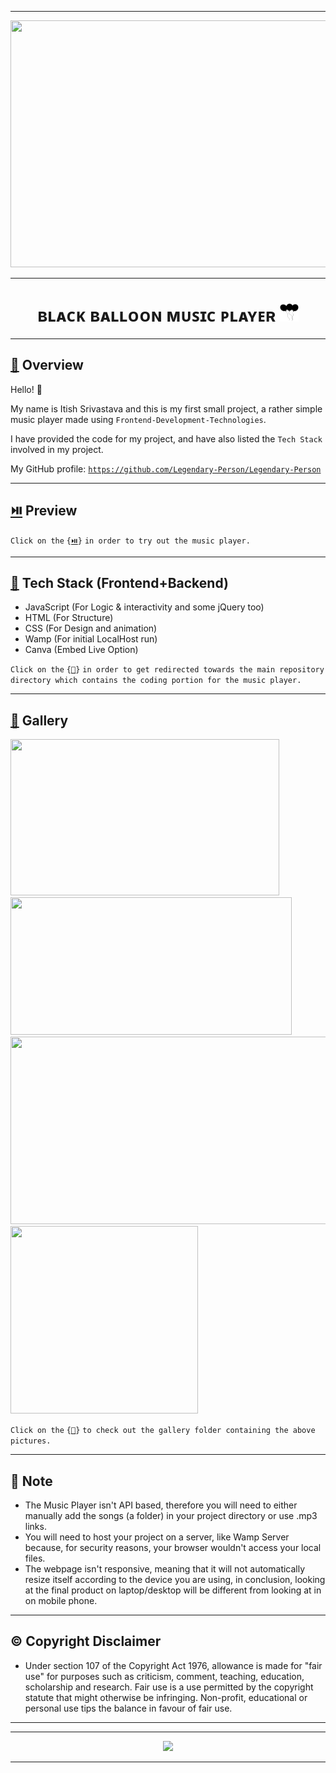 ----
<div align="center">
<img width="1000px" height="395px" src="https://github.com/Legendary-Person/Music-Player/blob/main/readme%20resource/preview.gif"/>
</div>

<!--The title for my project.--> 

----
<p>
  <h1 align="center">
    <b>
  ʙʟᴀᴄᴋ ʙᴀʟʟᴏᴏɴ ᴍᴜꜱɪᴄ ᴘʟᴀʏᴇʀ <img width="30px" height="30px" src="https://github.com/Legendary-Person/Music-Player/blob/main/readme%20resource/black.svg"/>
    </b>
  </h1>
</p>

----
<h2 align="left">
     <b>
         <a href="https://github.com/Legendary-Person/Music-Player">
             🔰</a> Overview
     </b>
</h2>

Hello! 👋

My name is Itish Srivastava and this is my first small project, a rather simple music player made using ```Frontend-Development-Technologies```. 

I have provided the code for my project, and have also listed the ```Tech Stack``` involved in my project.

My GitHub profile: <a href="https://github.com/Legendary-Person/Legendary-Person">```https://github.com/Legendary-Person/Legendary-Person```</a>

----
<h2 align="left">
    <b>
        <a href="https://legendary-person.github.io/Music-Player/music-player.in/HalcyonDaysTemplate/">
            ⏯️</a> Preview
    </b>
</h2>

```Click on the``` ```{```<a href="https://legendary-person.github.io/Music-Player/music-player.in/HalcyonDaysTemplate/">```⏯️```</a>```}``` ```in order to try out the music player.```

----
<h2 align="left">
    <b>
        <a href="https://github.com/Legendary-Person/Music-Player/tree/main/music-player.in">
            🏹</a> Tech Stack (Frontend+Backend)
    </b>
</h2>

- JavaScript (For Logic & interactivity and some jQuery too)
- HTML (For Structure)
- CSS (For Design and animation)
- Wamp (For initial LocalHost run)
- Canva (Embed Live Option)

```Click on the``` ```{```<a href="https://github.com/Legendary-Person/Music-Player/tree/main/music-player.in">```🏹```</a>```}``` ```in order to get redirected towards the main repository directory which contains the coding portion for the music player.```

----
<h2 align="left">
    <b>
        <a href="https://github.com/Legendary-Person/Music-Player/tree/main/Gallery">
            📸</a> Gallery
    </b>
</h2>

<p align="left">
  <img width="430px" height="250px" src="https://github.com/Legendary-Person/Music-Player/blob/main/Gallery/main%20menu.png"/>
  <img width="450px" height="220px" src="https://github.com/Legendary-Person/Music-Player/blob/main/Gallery/menu.png"/>
  <img width="600px" height="300px" src="https://github.com/Legendary-Person/Music-Player/blob/main/Gallery/menu%20player.png"/>
  <img width="300px" height="300px" src="https://github.com/Legendary-Person/Music-Player/blob/main/Gallery/file%20outlook.png"/>
</p>

```Click on the``` ```{```<a href="https://github.com/Legendary-Person/Music-Player/tree/main/Gallery">```📸```</a>```}``` ```to check out the gallery folder containing the above pictures.```
                
----            
<!--Welcome Monologue-->
     
<h2 align="left">
    <b>
            📣 Note
    </b> 
</h2>

- The Music Player isn't API based, therefore you will need to either manually add the songs (a folder) in your project directory or use .mp3 links.
- You will need to host your project on a server, like Wamp Server because, for security reasons, your browser wouldn't access your local files.
- The webpage isn't responsive, meaning that it will not automatically resize itself according to the device you are using, in conclusion, looking at the final product on laptop/desktop will be different from looking at in on mobile phone.

----
<h2 align="left">
  <b>
    ©️ Copyright Disclaimer
  </b>
</h2>

- Under section 107 of the Copyright Act 1976, allowance is made for "fair use" for purposes such as criticism, comment, teaching, education, scholarship and research. Fair use is a use permitted by the copyright statute that might otherwise be infringing. Non-profit, educational or personal use tips the balance in favour of fair use.   

----
----
<div align="center">
    <img src="https://github.com/Legendary-Person/My-Little-Projects/blob/main/gifs/Black%20Balloon%20Player.gif"/>
</div>
                                                                                                                             
----
